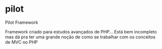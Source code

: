 pilot
=====

Pilot Framework

Framework criado para estudos avançados de PHP...
Está bem incompleto mas dá pra ter uma grande noção de como se trabalhar com os conceitos de MVC no PHP
